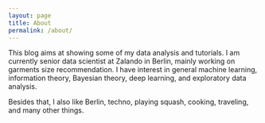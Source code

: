 ```yaml
---
layout: page
title: About
permalink: /about/
---
```


This blog aims at showing some of my data analysis and tutorials. I am currently senior data scientist at Zalando in Berlin, mainly working on garments size recommendation. I have interest in general machine learning, information theory, Bayesian theory, deep learning, and exploratory data analysis.

Besides that, I also like Berlin, techno, playing squash, cooking, traveling, and many other things.
